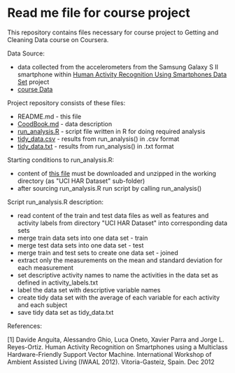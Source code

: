# Read me file for course project

This repository contains files necessary for course project to Getting and Cleaning Data course on Coursera.

Data Source:
* data collected from the accelerometers from the Samsung Galaxy S II smartphone within [Human Activity Recognition Using Smartphones Data Set](http://archive.ics.uci.edu/ml/datasets/Human+Activity+Recognition+Using+Smartphones) project
* [course Data](https://d396qusza40orc.cloudfront.net/getdata%2Fprojectfiles%2FUCI%20HAR%20Dataset.zip)

Project repository consists of these files:
* README.md - this file
* [CoodBook.md](https://github.com/rcourse/getdata-project/blob/master/CodeBook.md) - data description
* [run_analysis.R](https://github.com/rcourse/getdata-project/blob/master/run_analysis.R) - script file written in R for doing required analysis
* [tidy_data.csv](https://github.com/rcourse/getdata-project/blob/master/tidy_data.csv) - results from run_analysis() in .csv format
* [tidy_data.txt](https://github.com/rcourse/getdata-project/blob/master/tidy_data.txt) - results from run_analysis() in .txt format

Starting conditions to run_analysis.R:
* content of [this file](https://d396qusza40orc.cloudfront.net/getdata%2Fprojectfiles%2FUCI%20HAR%20Dataset.zip) must be downloaded and unzipped in the working directory (as "UCI HAR Dataset" sub-folder)
* after sourcing run_analysis.R run script by calling run_analysis()

Script run_analysis.R description:
* read content of the train and test data files as well as features and activity labels from directory "UCI HAR Dataset" into corresponding data sets
* merge train data sets into one data set - train
* merge test data sets into one data set - test
* merge train and test sets to create one data set - joined
* extract only the measurements on the mean and standard deviation for each measurement
* set descriptive activity names to name the activities in the data set as defined in activity_labels.txt
* label the data set with descriptive variable names
* create tidy data set with the average of each variable for each activity and each subject
* save tidy data set as tidy_data.txt

References:

[1] Davide Anguita, Alessandro Ghio, Luca Oneto, Xavier Parra and Jorge L. Reyes-Ortiz. Human Activity Recognition on Smartphones using a Multiclass Hardware-Friendly Support Vector Machine. International Workshop of Ambient Assisted Living (IWAAL 2012). Vitoria-Gasteiz, Spain. Dec 2012
